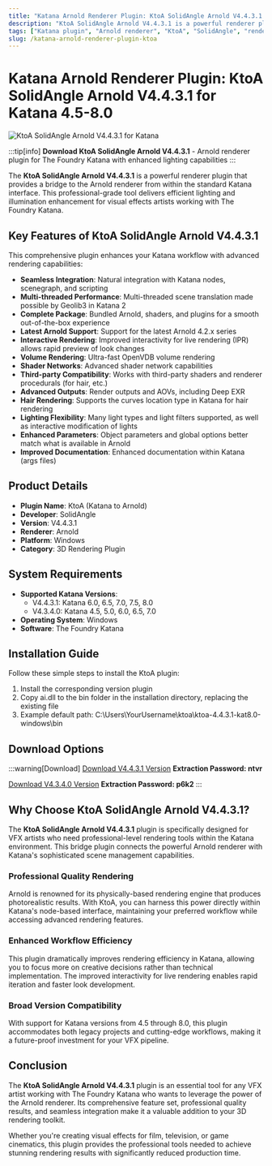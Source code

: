 ```yaml
---
title: "Katana Arnold Renderer Plugin: KtoA SolidAngle Arnold V4.4.3.1 for Katana 4.5-8.0"
description: "KtoA SolidAngle Arnold V4.4.3.1 is a powerful renderer plugin that provides a bridge to the Arnold renderer from within the standard Katana interface. Supports Katana versions 4.5 through 8.0."
tags: ["Katana plugin", "Arnold renderer", "KtoA", "SolidAngle", "rendering plugin", "3D rendering", "VFX tools", "Katana 4.5", "Katana 5.0", "Katana 6.0", "Katana 6.5", "Katana 7.0", "Katana 7.5", "Katana 8.0"]
slug: /katana-arnold-renderer-plugin-ktoa
---
```

<!--Above is frontmatter Part-generate depend on content meet Google Seo, you need to balance automation efficiency with Google’s core ranking factors—especially E-E-A-T (Experience, Expertise, Authoritativeness, Trustworthiness), -->

<!--First Part-This is Title -->
# Katana Arnold Renderer Plugin: KtoA SolidAngle Arnold V4.4.3.1 for Katana 4.5-8.0

<!--Second Part-This is First Banner -->
![KtoA SolidAngle Arnold V4.4.3.1 for Katana](https://www.gfxcamp.com/wp-content/uploads/2016/12/Solid-Angle-Katana-2.5-To-Arnold.jpg)

:::tip[info]
**Download KtoA SolidAngle Arnold V4.4.3.1** - Arnold renderer plugin for The Foundry Katana with enhanced lighting capabilities
:::

The **KtoA SolidAngle Arnold V4.4.3.1** is a powerful renderer plugin that provides a bridge to the Arnold renderer from within the standard Katana interface. This professional-grade tool delivers efficient lighting and illumination enhancement for visual effects artists working with The Foundry Katana.

## Key Features of KtoA SolidAngle Arnold V4.4.3.1

This comprehensive plugin enhances your Katana workflow with advanced rendering capabilities:

- **Seamless Integration**: Natural integration with Katana nodes, scenegraph, and scripting
- **Multi-threaded Performance**: Multi-threaded scene translation made possible by Geolib3 in Katana 2
- **Complete Package**: Bundled Arnold, shaders, and plugins for a smooth out-of-the-box experience
- **Latest Arnold Support**: Support for the latest Arnold 4.2.x series
- **Interactive Rendering**: Improved interactivity for live rendering (IPR) allows rapid preview of look changes
- **Volume Rendering**: Ultra-fast OpenVDB volume rendering
- **Shader Networks**: Advanced shader network capabilities
- **Third-party Compatibility**: Works with third-party shaders and renderer procedurals (for hair, etc.)
- **Advanced Outputs**: Render outputs and AOVs, including Deep EXR
- **Hair Rendering**: Supports the curves location type in Katana for hair rendering
- **Lighting Flexibility**: Many light types and light filters supported, as well as interactive modification of lights
- **Enhanced Parameters**: Object parameters and global options better match what is available in Arnold
- **Improved Documentation**: Enhanced documentation within Katana (args files)

## Product Details

- **Plugin Name**: KtoA (Katana to Arnold)
- **Developer**: SolidAngle
- **Version**: V4.4.3.1
- **Renderer**: Arnold
- **Platform**: Windows
- **Category**: 3D Rendering Plugin

## System Requirements

- **Supported Katana Versions**: 
  - V4.4.3.1: Katana 6.0, 6.5, 7.0, 7.5, 8.0
  - V4.3.4.0: Katana 4.5, 5.0, 6.0, 6.5, 7.0
- **Operating System**: Windows
- **Software**: The Foundry Katana

## Installation Guide

Follow these simple steps to install the KtoA plugin:

1. Install the corresponding version plugin
2. Copy ai.dll to the bin folder in the installation directory, replacing the existing file
3. Example default path: C:\Users\YourUsername\ktoa\ktoa-4.4.3.1-kat8.0-windows\bin

## Download Options
:::warning[Download]
[Download V4.4.3.1 Version](https://pan.baidu.com/s/1m3ktz-CYmLfogFO2tqecbw?pwd=ntvr)
**Extraction Password: ntvr**

[Download V4.3.4.0 Version](https://pan.baidu.com/s/1LwmNByDPwUxUk0rOC_1DJA?pwd=p6k2)
**Extraction Password: p6k2**
:::

## Why Choose KtoA SolidAngle Arnold V4.4.3.1?

The **KtoA SolidAngle Arnold V4.4.3.1** plugin is specifically designed for VFX artists who need professional-level rendering tools within the Katana environment. This bridge plugin connects the powerful Arnold renderer with Katana's sophisticated scene management capabilities.

### Professional Quality Rendering

Arnold is renowned for its physically-based rendering engine that produces photorealistic results. With KtoA, you can harness this power directly within Katana's node-based interface, maintaining your preferred workflow while accessing advanced rendering features.

### Enhanced Workflow Efficiency

This plugin dramatically improves rendering efficiency in Katana, allowing you to focus more on creative decisions rather than technical implementation. The improved interactivity for live rendering enables rapid iteration and faster look development.

### Broad Version Compatibility

With support for Katana versions from 4.5 through 8.0, this plugin accommodates both legacy projects and cutting-edge workflows, making it a future-proof investment for your VFX pipeline.

## Conclusion

The **KtoA SolidAngle Arnold V4.4.3.1** plugin is an essential tool for any VFX artist working with The Foundry Katana who wants to leverage the power of the Arnold renderer. Its comprehensive feature set, professional quality results, and seamless integration make it a valuable addition to your 3D rendering toolkit.

Whether you're creating visual effects for film, television, or game cinematics, this plugin provides the professional tools needed to achieve stunning rendering results with significantly reduced production time.